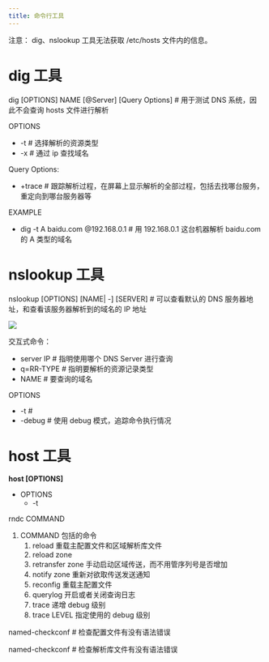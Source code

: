 ```yaml
---
title: 命令行工具
---
```


注意： dig、nslookup 工具无法获取 /etc/hosts 文件内的信息。

# dig 工具

dig \[OPTIONS] NAME \[@Server] \[Query Options] # 用于测试 DNS 系统，因此不会查询 hosts 文件进行解析

OPTIONS

- -t # 选择解析的资源类型
- -x # 通过 ip 查找域名

Query Options:

- +trace # 跟踪解析过程，在屏幕上显示解析的全部过程，包括去找哪台服务，重定向到哪台服务器等

EXAMPLE

- dig -t A baidu.com @192.168.0.1 # 用 192.168.0.1 这台机器解析 baidu.com 的 A 类型的域名

# nslookup 工具

nslookup \[OPTIONS] \[NAME| -] \[SERVER] # 可以查看默认的 DNS 服务器地址，和查看该服务器解析到的域名的 IP 地址

![](https://notes-learning.oss-cn-beijing.aliyuncs.com/mvbgvg/1616161003108-c44e1fb0-800d-4b5d-a492-24a3d8a4b1a1.jpeg)

交互式命令：

- server IP # 指明使用哪个 DNS Server 进行查询
- q=RR-TYPE # 指明要解析的资源记录类型
- NAME # 要查询的域名

OPTIONS

- -t #
- -debug # 使用 debug 模式，追踪命令执行情况

# host 工具

**host \[OPTIONS]**

- OPTIONS
  - -t

rndc COMMAND

1. COMMAND 包括的命令
   1. reload 重载主配置文件和区域解析库文件
   2. reload zone
   3. retransfer zone 手动启动区域传送，而不用管序列号是否增加
   4. notify zone 重新对欲取传送发送通知
   5. reconfig 重载主配置文件
   6. querylog 开启或者关闭查询日志
   7. trace 递增 debug 级别
   8. trace LEVEL 指定使用的 debug 级别

named-checkconf # 检查配置文件有没有语法错误

named-checkconf # 检查解析库文件有没有语法错误
